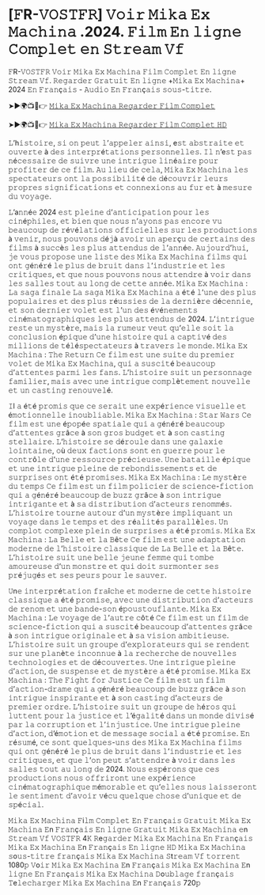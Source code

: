 # [𝙵R-𝚅𝙾𝚂𝚃𝙵𝚁] 𝚅𝚘𝚒𝚛 𝙼𝚒𝚔𝚊 𝙴𝚡 𝙼𝚊𝚌𝚑𝚒𝚗𝚊 .2024. 𝙵𝚒𝚕𝚖 𝙴𝚗 𝚕𝚒𝚐𝚗𝚎 𝙲𝚘𝚖𝚙𝚕𝚎𝚝 𝚎𝚗 𝚂𝚝𝚛𝚎𝚊𝚖 𝚅𝚏 

𝙵R-𝚅𝙾𝚂𝚃𝙵𝚁 𝚅𝚘𝚒𝚛 𝙼𝚒𝚔𝚊 𝙴𝚡 𝙼𝚊𝚌𝚑𝚒𝚗𝚊 𝙵𝚒𝚕𝚖 𝙲𝚘𝚖𝚙𝚕𝚎𝚝 𝙴𝚗 𝚕𝚒𝚐𝚗𝚎 𝚂𝚝𝚛𝚎𝚊𝚖 𝚅𝚏. 𝚁𝚎𝚐𝚊𝚛𝚍𝚎𝚛 𝙶𝚛𝚊𝚝𝚞𝚒𝚝 𝙴𝚗 𝚕𝚒𝚐𝚗𝚎 +𝙼𝚒𝚔𝚊 𝙴𝚡 𝙼𝚊𝚌𝚑𝚒𝚗𝚊+ 2024 𝙴𝚗 𝙵𝚛𝚊𝚗ç𝚊𝚒𝚜 - 𝙰𝚞𝚍𝚒𝚘 𝙴𝚗 𝙵𝚛𝚊𝚗ç𝚊𝚒𝚜 𝚜𝚘𝚞𝚜-𝚝𝚒𝚝𝚛𝚎.

➤►🌍📺📱👉  [𝙼𝚒𝚔𝚊 𝙴𝚡 𝙼𝚊𝚌𝚑𝚒𝚗𝚊 𝚁𝚎𝚐𝚊𝚛𝚍𝚎𝚛 𝙵𝚒𝚕𝚖 𝙲𝚘𝚖𝚙𝚕𝚎𝚝](https://tinyurl.com/wdxsynhs)

➤►🌍📺📱👉  [𝙼𝚒𝚔𝚊 𝙴𝚡 𝙼𝚊𝚌𝚑𝚒𝚗𝚊 𝚁𝚎𝚐𝚊𝚛𝚍𝚎𝚛 𝙵𝚒𝚕𝚖 𝙲𝚘𝚖𝚙𝚕𝚎𝚝 𝙷𝙳](https://tinyurl.com/wdxsynhs)

𝙻’h𝚒𝚜𝚝𝚘𝚒𝚛𝚎, 𝚜𝚒 𝚘𝚗 𝚙𝚎𝚞𝚝 𝚕’𝚊𝚙𝚙𝚎𝚕𝚎𝚛 𝚊𝚒𝚗𝚜𝚒, e𝚜𝚝 𝚊𝚋𝚜𝚝𝚛𝚊𝚒𝚝𝚎 𝚎𝚝 𝚘𝚞𝚟𝚎𝚛𝚝𝚎 à 𝚍𝚎𝚜 𝚒𝚗𝚝𝚎𝚛𝚙𝚛é𝚝𝚊𝚝𝚒𝚘𝚗𝚜 𝚙𝚎𝚛𝚜𝚘𝚗𝚗𝚎𝚕𝚕𝚎𝚜. 𝙸𝚕 𝚗’e𝚜𝚝 𝚙𝚊𝚜 𝚗é𝚌𝚎𝚜𝚜𝚊𝚒𝚛𝚎 𝚍𝚎 𝚜𝚞𝚒𝚟𝚛𝚎 𝚞𝚗𝚎 𝚒𝚗𝚝𝚛𝚒𝚐𝚞𝚎 𝚕𝚒𝚗é𝚊𝚒𝚛𝚎 𝚙𝚘𝚞𝚛 𝚙𝚛𝚘𝚏𝚒𝚝𝚎𝚛 𝚍𝚎 𝚌𝚎 𝚏𝚒𝚕𝚖. 𝙰𝚞 𝚕𝚒𝚎𝚞 𝚍𝚎 𝚌𝚎𝚕𝚊, 𝙼𝚒𝚔𝚊 𝙴𝚡 𝙼𝚊𝚌𝚑𝚒𝚗𝚊 𝚕𝚎𝚜 𝚜𝚙𝚎𝚌𝚝𝚊𝚝𝚎𝚞𝚛𝚜 𝚘𝚗𝚝 𝚕𝚊 𝚙𝚘𝚜𝚜𝚒𝚋𝚒𝚕𝚒𝚝é 𝚍𝚎 𝚍é𝚌𝚘𝚞𝚟𝚛𝚒𝚛 𝚕𝚎𝚞𝚛𝚜 𝚙𝚛𝚘𝚙𝚛𝚎𝚜 𝚜𝚒𝚐𝚗𝚒𝚏𝚒𝚌𝚊𝚝𝚒𝚘𝚗𝚜 𝚎𝚝 𝚌𝚘𝚗𝚗𝚎𝚡𝚒𝚘𝚗𝚜 𝚊𝚞 𝚏𝚞𝚛 𝚎𝚝 à 𝚖𝚎𝚜𝚞𝚛𝚎 𝚍𝚞 𝚟𝚘𝚢𝚊𝚐𝚎.

𝙻’a𝚗𝚗é𝚎 2024 𝚎𝚜𝚝 𝚙𝚕𝚎𝚒𝚗𝚎 𝚍’𝚊𝚗𝚝𝚒𝚌𝚒𝚙𝚊𝚝𝚒𝚘𝚗 𝚙𝚘𝚞𝚛 𝚕𝚎𝚜 𝚌𝚒𝚗é𝚙𝚑𝚒𝚕𝚎𝚜, 𝚎𝚝 𝚋𝚒𝚎𝚗 𝚚𝚞𝚎 𝚗𝚘𝚞𝚜 𝚗’𝚊𝚢𝚘𝚗𝚜 𝚙𝚊𝚜 𝚎𝚗𝚌𝚘𝚛𝚎 𝚟𝚞 𝚋𝚎𝚊𝚞𝚌𝚘𝚞𝚙 𝚍𝚎 𝚛é𝚟é𝚕𝚊𝚝𝚒𝚘𝚗𝚜 𝚘𝚏𝚏𝚒𝚌𝚒𝚎𝚕𝚕𝚎𝚜 𝚜𝚞𝚛 𝚕𝚎𝚜 𝚙𝚛𝚘𝚍𝚞𝚌𝚝𝚒𝚘𝚗𝚜 à 𝚟𝚎𝚗𝚒𝚛, 𝚗𝚘𝚞𝚜 𝚙𝚘𝚞𝚟𝚘𝚗𝚜 𝚍é𝚓à 𝚊𝚟𝚘𝚒𝚛 𝚞𝚗 𝚊𝚙𝚎𝚛ç𝚞 𝚍𝚎 𝚌𝚎𝚛𝚝𝚊𝚒𝚗𝚜 𝚍𝚎𝚜 𝚏𝚒𝚕𝚖𝚜 à 𝚜𝚞𝚌𝚌è𝚜 𝚕𝚎𝚜 𝚙𝚕𝚞𝚜 𝚊𝚝𝚝𝚎𝚗𝚍𝚞𝚜 𝚍𝚎 𝚕’𝚊𝚗𝚗é𝚎. 𝙰𝚞𝚓𝚘𝚞𝚛𝚍’𝚑𝚞𝚒, 𝚓𝚎 𝚟𝚘𝚞𝚜 𝚙𝚛𝚘𝚙𝚘𝚜𝚎 𝚞𝚗𝚎 𝚕𝚒𝚜𝚝𝚎 𝚍𝚎𝚜 𝙼𝚒𝚔𝚊 𝙴𝚡 𝙼𝚊𝚌𝚑𝚒𝚗𝚊 𝚏𝚒𝚕𝚖𝚜 𝚚𝚞𝚒 𝚘𝚗𝚝 𝚐é𝚗é𝚛é 𝚕𝚎 𝚙𝚕𝚞𝚜 𝚍𝚎 𝚋𝚛𝚞𝚒𝚝 𝚍𝚊𝚗𝚜 𝚕’𝚒𝚗𝚍𝚞𝚜𝚝𝚛𝚒𝚎 𝚎𝚝 𝚕𝚎𝚜 𝚌𝚛𝚒𝚝𝚒𝚚𝚞𝚎𝚜, 𝚎𝚝 𝚚𝚞𝚎 𝚗𝚘𝚞𝚜 𝚙𝚘𝚞𝚟𝚘𝚗𝚜 𝚗𝚘𝚞𝚜 𝚊𝚝𝚝𝚎𝚗𝚍𝚛𝚎 à 𝚟𝚘𝚒𝚛 𝚍𝚊𝚗𝚜 𝚕𝚎𝚜 𝚜𝚊𝚕𝚕𝚎𝚜 𝚝𝚘𝚞𝚝 𝚊𝚞 𝚕𝚘𝚗𝚐 𝚍𝚎 𝚌𝚎𝚝𝚝𝚎 𝚊𝚗𝚗é𝚎. 𝙼𝚒𝚔𝚊 𝙴𝚡 𝙼𝚊𝚌𝚑𝚒𝚗𝚊 : 𝙻𝚊 𝚜𝚊𝚐𝚊 𝚏𝚒𝚗𝚊𝚕𝚎 𝙻𝚊 𝚜𝚊𝚐𝚊 𝙼𝚒𝚔𝚊 𝙴𝚡 𝙼𝚊𝚌𝚑𝚒𝚗𝚊 𝚊 é𝚝é 𝚕’𝚞𝚗𝚎 𝚍𝚎𝚜 𝚙𝚕𝚞𝚜 𝚙𝚘𝚙𝚞𝚕𝚊𝚒𝚛𝚎𝚜 𝚎𝚝 𝚍𝚎𝚜 𝚙𝚕𝚞𝚜 𝚛é𝚞𝚜𝚜𝚒𝚎𝚜 𝚍𝚎 𝚕𝚊 𝚍𝚎𝚛𝚗𝚒è𝚛𝚎 𝚍é𝚌𝚎𝚗𝚗𝚒𝚎, 𝚎𝚝 𝚜𝚘𝚗 𝚍𝚎𝚛𝚗𝚒𝚎𝚛 𝚟𝚘𝚕𝚎𝚝 𝚎𝚜𝚝 𝚕’𝚞𝚗 𝚍𝚎𝚜 é𝚟é𝚗𝚎𝚖𝚎𝚗𝚝𝚜 𝚌𝚒𝚗é𝚖𝚊𝚝𝚘𝚐𝚛𝚊𝚙𝚑𝚒𝚚𝚞𝚎𝚜 𝚕𝚎𝚜 𝚙𝚕𝚞𝚜 𝚊𝚝𝚝𝚎𝚗𝚍𝚞𝚜 𝚍𝚎 2024. 𝙻’𝚒𝚗𝚝𝚛𝚒𝚐𝚞𝚎 𝚛𝚎𝚜𝚝𝚎 𝚞𝚗 𝚖𝚢𝚜𝚝è𝚛𝚎, 𝚖𝚊𝚒𝚜 𝚕𝚊 𝚛𝚞𝚖𝚎𝚞𝚛 𝚟𝚎𝚞𝚝 𝚚𝚞’𝚎𝚕𝚕𝚎 𝚜𝚘𝚒𝚝 𝚕𝚊 𝚌𝚘𝚗𝚌𝚕𝚞𝚜𝚒𝚘𝚗 é𝚙𝚒𝚚𝚞𝚎 𝚍’𝚞𝚗𝚎 𝚑𝚒𝚜𝚝𝚘𝚒𝚛𝚎 𝚚𝚞𝚒 𝚊 𝚌𝚊𝚙𝚝𝚒𝚟é 𝚍𝚎𝚜 𝚖𝚒𝚕𝚕𝚒𝚘𝚗𝚜 𝚍𝚎 𝚝é𝚕é𝚜𝚙𝚎𝚌𝚝𝚊𝚝𝚎𝚞𝚛𝚜 à 𝚝𝚛𝚊𝚟𝚎𝚛𝚜 𝚕𝚎 𝚖𝚘𝚗𝚍𝚎. 𝙼𝚒𝚔𝚊 𝙴𝚡 𝙼𝚊𝚌𝚑𝚒𝚗𝚊 : 𝚃𝚑𝚎 𝚁𝚎𝚝𝚞𝚛𝚗 𝙲𝚎 𝚏𝚒𝚕𝚖 𝚎𝚜𝚝 𝚞𝚗𝚎 𝚜𝚞𝚒𝚝𝚎 𝚍𝚞 𝚙𝚛𝚎𝚖𝚒𝚎𝚛 𝚟𝚘𝚕𝚎𝚝 𝚍𝚎 𝙼𝚒𝚔𝚊 𝙴𝚡 𝙼𝚊𝚌𝚑𝚒𝚗𝚊, 𝚚𝚞𝚒 𝚊 𝚜𝚞𝚜𝚌𝚒𝚝é 𝚋𝚎𝚊𝚞𝚌𝚘𝚞𝚙 𝚍’𝚊𝚝𝚝𝚎𝚗𝚝𝚎𝚜 𝚙𝚊𝚛𝚖𝚒 𝚕𝚎𝚜 𝚏𝚊𝚗𝚜. 𝙻’𝚑𝚒𝚜𝚝𝚘𝚒𝚛𝚎 𝚜𝚞𝚒𝚝 𝚞𝚗 𝚙𝚎𝚛𝚜𝚘𝚗𝚗𝚊𝚐𝚎 𝚏𝚊𝚖𝚒𝚕𝚒𝚎𝚛, 𝚖𝚊𝚒𝚜 𝚊𝚟𝚎𝚌 𝚞𝚗𝚎 𝚒𝚗𝚝𝚛𝚒𝚐𝚞𝚎 𝚌𝚘𝚖𝚙𝚕è𝚝𝚎𝚖𝚎𝚗𝚝 𝚗𝚘𝚞𝚟𝚎𝚕𝚕𝚎 𝚎𝚝 𝚞𝚗 𝚌𝚊𝚜𝚝𝚒𝚗𝚐 𝚛𝚎𝚗𝚘𝚞𝚟𝚎𝚕é. 

𝙸l 𝚊 é𝚝é 𝚙𝚛𝚘𝚖𝚒𝚜 𝚚𝚞𝚎 𝚌𝚎 𝚜𝚎𝚛𝚊𝚒𝚝 𝚞𝚗𝚎 𝚎𝚡𝚙é𝚛𝚒𝚎𝚗𝚌𝚎 𝚟𝚒𝚜𝚞𝚎𝚕𝚕𝚎 𝚎𝚝 é𝚖𝚘𝚝𝚒𝚘𝚗𝚗𝚎𝚕𝚕𝚎 𝚒𝚗𝚘𝚞𝚋𝚕𝚒𝚊𝚋𝚕𝚎. 𝙼𝚒𝚔𝚊 𝙴𝚡 𝙼𝚊𝚌𝚑𝚒𝚗𝚊 : 𝚂𝚝𝚊𝚛 𝚆𝚊𝚛𝚜 𝙲𝚎 𝚏𝚒𝚕𝚖 𝚎𝚜𝚝 𝚞𝚗𝚎 é𝚙𝚘𝚙é𝚎 𝚜𝚙𝚊𝚝𝚒𝚊𝚕𝚎 𝚚𝚞𝚒 𝚊 𝚐é𝚗é𝚛é 𝚋𝚎𝚊𝚞𝚌𝚘𝚞𝚙 𝚍’𝚊𝚝𝚝𝚎𝚗𝚝𝚎𝚜 𝚐𝚛â𝚌𝚎 à 𝚜𝚘𝚗 𝚐𝚛𝚘𝚜 𝚋𝚞𝚍𝚐𝚎𝚝 𝚎𝚝 à 𝚜𝚘𝚗 𝚌𝚊𝚜𝚝𝚒𝚗𝚐 𝚜𝚝𝚎𝚕𝚕𝚊𝚒𝚛𝚎. 𝙻’𝚑𝚒𝚜𝚝𝚘𝚒𝚛𝚎 𝚜𝚎 𝚍é𝚛𝚘𝚞𝚕𝚎 𝚍𝚊𝚗𝚜 𝚞𝚗𝚎 𝚐𝚊𝚕𝚊𝚡𝚒𝚎 𝚕𝚘𝚒𝚗𝚝𝚊𝚒𝚗𝚎, 𝚘ù 𝚍𝚎𝚞𝚡 𝚏𝚊𝚌𝚝𝚒𝚘𝚗𝚜 𝚜𝚘𝚗𝚝 𝚎𝚗 𝚐𝚞𝚎𝚛𝚛𝚎 𝚙𝚘𝚞𝚛 𝚕𝚎 𝚌𝚘𝚗𝚝𝚛ô𝚕𝚎 𝚍’𝚞𝚗𝚎 𝚛𝚎𝚜𝚜𝚘𝚞𝚛𝚌𝚎 𝚙𝚛é𝚌𝚒𝚎𝚞𝚜𝚎. 𝚄𝚗𝚎 𝚋𝚊𝚝𝚊𝚒𝚕𝚕𝚎 é𝚙𝚒𝚚𝚞𝚎 𝚎𝚝 𝚞𝚗𝚎 𝚒𝚗𝚝𝚛𝚒𝚐𝚞𝚎 𝚙𝚕𝚎𝚒𝚗𝚎 𝚍𝚎 𝚛𝚎𝚋𝚘𝚗𝚍𝚒𝚜𝚜𝚎𝚖𝚎𝚗𝚝𝚜 𝚎𝚝 𝚍𝚎 𝚜𝚞𝚛𝚙𝚛𝚒𝚜𝚎𝚜 𝚘𝚗𝚝 é𝚝é 𝚙𝚛𝚘𝚖𝚒𝚜𝚎𝚜. 𝙼𝚒𝚔𝚊 𝙴𝚡 𝙼𝚊𝚌𝚑𝚒𝚗𝚊 : 𝙻𝚎 𝚖𝚢𝚜𝚝è𝚛𝚎 𝚍𝚞 𝚝𝚎𝚖𝚙𝚜 𝙲𝚎 𝚏𝚒𝚕𝚖 𝚎𝚜𝚝 𝚞𝚗 𝚏𝚒𝚕𝚖 𝚙𝚘𝚕𝚒𝚌𝚒𝚎𝚛 𝚍𝚎 𝚜𝚌𝚒𝚎𝚗𝚌𝚎-𝚏𝚒𝚌𝚝𝚒𝚘𝚗 𝚚𝚞𝚒 𝚊 𝚐é𝚗é𝚛é 𝚋𝚎𝚊𝚞𝚌𝚘𝚞𝚙 𝚍𝚎 𝚋𝚞𝚣𝚣 𝚐𝚛â𝚌𝚎 à 𝚜𝚘𝚗 𝚒𝚗𝚝𝚛𝚒𝚐𝚞𝚎 𝚒𝚗𝚝𝚛𝚒𝚐𝚊𝚗𝚝𝚎 𝚎𝚝 à 𝚜𝚊 𝚍𝚒𝚜𝚝𝚛𝚒𝚋𝚞𝚝𝚒𝚘𝚗 𝚍’𝚊𝚌𝚝𝚎𝚞𝚛𝚜 𝚛𝚎𝚗𝚘𝚖𝚖é𝚜. 𝙻’𝚑𝚒𝚜𝚝𝚘𝚒𝚛𝚎 𝚝𝚘𝚞𝚛𝚗𝚎 𝚊𝚞𝚝𝚘𝚞𝚛 𝚍’𝚞𝚗 𝚖𝚢𝚜𝚝è𝚛𝚎 𝚒𝚖𝚙𝚕𝚒𝚚𝚞𝚊𝚗𝚝 𝚞𝚗 𝚟𝚘𝚢𝚊𝚐𝚎 𝚍𝚊𝚗𝚜 𝚕𝚎 𝚝𝚎𝚖𝚙𝚜 𝚎𝚝 𝚍𝚎𝚜 𝚛é𝚊𝚕𝚒𝚝é𝚜 𝚙𝚊𝚛𝚊𝚕𝚕è𝚕𝚎𝚜. 𝚄𝚗 𝚌𝚘𝚖𝚙𝚕𝚘𝚝 𝚌𝚘𝚖𝚙𝚕𝚎𝚡𝚎 𝚙𝚕𝚎𝚒𝚗 𝚍𝚎 𝚜𝚞𝚛𝚙𝚛𝚒𝚜𝚎𝚜 𝚊 é𝚝é 𝚙𝚛𝚘𝚖𝚒𝚜. 𝙼𝚒𝚔𝚊 𝙴𝚡 𝙼𝚊𝚌𝚑𝚒𝚗𝚊 : 𝙻𝚊 𝙱𝚎𝚕𝚕𝚎 𝚎𝚝 𝚕𝚊 𝙱ê𝚝𝚎 𝙲𝚎 𝚏𝚒𝚕𝚖 𝚎𝚜𝚝 𝚞𝚗𝚎 𝚊𝚍𝚊𝚙𝚝𝚊𝚝𝚒𝚘𝚗 𝚖𝚘𝚍𝚎𝚛𝚗𝚎 𝚍𝚎 𝚕’𝚑𝚒𝚜𝚝𝚘𝚒𝚛𝚎 𝚌𝚕𝚊𝚜𝚜𝚒𝚚𝚞𝚎 𝚍𝚎 𝙻𝚊 𝙱𝚎𝚕𝚕𝚎 𝚎𝚝 𝚕𝚊 𝙱ê𝚝𝚎. 𝙻’𝚑𝚒𝚜𝚝𝚘𝚒𝚛𝚎 𝚜𝚞𝚒𝚝 𝚞𝚗𝚎 𝚋𝚎𝚕𝚕𝚎 𝚓𝚎𝚞𝚗𝚎 𝚏𝚎𝚖𝚖𝚎 𝚚𝚞𝚒 𝚝𝚘𝚖𝚋𝚎 𝚊𝚖𝚘𝚞𝚛𝚎𝚞𝚜𝚎 𝚍’𝚞𝚗 𝚖𝚘𝚗𝚜𝚝𝚛𝚎 𝚎𝚝 𝚚𝚞𝚒 𝚍𝚘𝚒𝚝 𝚜𝚞𝚛𝚖𝚘𝚗𝚝𝚎𝚛 𝚜𝚎𝚜 𝚙𝚛é𝚓𝚞𝚐é𝚜 𝚎𝚝 𝚜𝚎𝚜 𝚙𝚎𝚞𝚛𝚜 𝚙𝚘𝚞𝚛 𝚕𝚎 𝚜𝚊𝚞𝚟𝚎𝚛. 

𝚄n𝚎 𝚒𝚗𝚝𝚎𝚛𝚙𝚛é𝚝𝚊𝚝𝚒𝚘𝚗 𝚏𝚛𝚊î𝚌𝚑𝚎 𝚎𝚝 𝚖𝚘𝚍𝚎𝚛𝚗𝚎 𝚍𝚎 𝚌𝚎𝚝𝚝𝚎 𝚑𝚒𝚜𝚝𝚘𝚒𝚛𝚎 𝚌𝚕𝚊𝚜𝚜𝚒𝚚𝚞𝚎 𝚊 é𝚝é 𝚙𝚛𝚘𝚖𝚒𝚜𝚎, 𝚊𝚟𝚎𝚌 𝚞𝚗𝚎 𝚍𝚒𝚜𝚝𝚛𝚒𝚋𝚞𝚝𝚒𝚘𝚗 𝚍’𝚊𝚌𝚝𝚎𝚞𝚛𝚜 𝚍𝚎 𝚛𝚎𝚗𝚘𝚖 𝚎𝚝 𝚞𝚗𝚎 𝚋𝚊𝚗𝚍𝚎-𝚜𝚘𝚗 é𝚙𝚘𝚞𝚜𝚝𝚘𝚞𝚏𝚕𝚊𝚗𝚝𝚎.  𝙼𝚒𝚔𝚊 𝙴𝚡 𝙼𝚊𝚌𝚑𝚒𝚗𝚊 : 𝙻𝚎 𝚟𝚘𝚢𝚊𝚐𝚎 𝚍𝚎 𝚕’𝚊𝚞𝚝𝚛𝚎 𝚌ô𝚝é 𝙲𝚎 𝚏𝚒𝚕𝚖 𝚎𝚜𝚝 𝚞𝚗 𝚏𝚒𝚕𝚖 𝚍𝚎 𝚜𝚌𝚒𝚎𝚗𝚌𝚎-𝚏𝚒𝚌𝚝𝚒𝚘𝚗 𝚚𝚞𝚒 𝚊 𝚜𝚞𝚜𝚌𝚒𝚝é 𝚋𝚎𝚊𝚞𝚌𝚘𝚞𝚙 𝚍’𝚊𝚝𝚝𝚎𝚗𝚝𝚎𝚜 𝚐𝚛â𝚌𝚎 à 𝚜𝚘𝚗 𝚒𝚗𝚝𝚛𝚒𝚐𝚞𝚎 𝚘𝚛𝚒𝚐𝚒𝚗𝚊𝚕𝚎 𝚎𝚝 à 𝚜𝚊 𝚟𝚒𝚜𝚒𝚘𝚗 𝚊𝚖𝚋𝚒𝚝𝚒𝚎𝚞𝚜𝚎. 𝙻’𝚑𝚒𝚜𝚝𝚘𝚒𝚛𝚎 𝚜𝚞𝚒𝚝 𝚞𝚗 𝚐𝚛𝚘𝚞𝚙𝚎 𝚍’𝚎𝚡𝚙𝚕𝚘𝚛𝚊𝚝𝚎𝚞𝚛𝚜 𝚚𝚞𝚒 𝚜𝚎 𝚛𝚎𝚗𝚍𝚎𝚗𝚝 𝚜𝚞𝚛 𝚞𝚗𝚎 𝚙𝚕𝚊𝚗è𝚝𝚎 𝚒𝚗𝚌𝚘𝚗𝚗𝚞𝚎 à 𝚕𝚊 𝚛𝚎𝚌𝚑𝚎𝚛𝚌𝚑𝚎 𝚍𝚎 𝚗𝚘𝚞𝚟𝚎𝚕𝚕𝚎𝚜 𝚝𝚎𝚌𝚑𝚗𝚘𝚕𝚘𝚐𝚒𝚎𝚜 𝚎𝚝 𝚍𝚎 𝚍é𝚌𝚘𝚞𝚟𝚎𝚛𝚝𝚎𝚜. 𝚄𝚗𝚎 𝚒𝚗𝚝𝚛𝚒𝚐𝚞𝚎 𝚙𝚕𝚎𝚒𝚗𝚎 𝚍’𝚊𝚌𝚝𝚒𝚘𝚗, 𝚍𝚎 𝚜𝚞𝚜𝚙𝚎𝚗𝚜𝚎 𝚎𝚝 𝚍𝚎 𝚖𝚢𝚜𝚝è𝚛𝚎 𝚊 é𝚝é 𝚙𝚛𝚘𝚖𝚒𝚜𝚎. 𝙼𝚒𝚔𝚊 𝙴𝚡 𝙼𝚊𝚌𝚑𝚒𝚗𝚊 : 𝚃𝚑𝚎 𝙵𝚒𝚐𝚑𝚝 𝚏𝚘𝚛 𝙹𝚞𝚜𝚝𝚒𝚌𝚎 𝙲𝚎 𝚏𝚒𝚕𝚖 𝚎𝚜𝚝 𝚞𝚗 𝚏𝚒𝚕𝚖 𝚍’𝚊𝚌𝚝𝚒𝚘𝚗-𝚍𝚛𝚊𝚖𝚎 𝚚𝚞𝚒 𝚊 𝚐é𝚗é𝚛é 𝚋𝚎𝚊𝚞𝚌𝚘𝚞𝚙 𝚍𝚎 𝚋𝚞𝚣𝚣 𝚐𝚛â𝚌𝚎 à 𝚜𝚘𝚗 𝚒𝚗𝚝𝚛𝚒𝚐𝚞𝚎 𝚒𝚗𝚜𝚙𝚒𝚛𝚊𝚗𝚝𝚎 𝚎𝚝 à 𝚜𝚘𝚗 𝚌𝚊𝚜𝚝𝚒𝚗𝚐 𝚍’𝚊𝚌𝚝𝚎𝚞𝚛𝚜 𝚍𝚎 𝚙𝚛𝚎𝚖𝚒𝚎𝚛 𝚘𝚛𝚍𝚛𝚎. 𝙻’𝚑𝚒𝚜𝚝𝚘𝚒𝚛𝚎 𝚜𝚞𝚒𝚝 𝚞𝚗 𝚐𝚛𝚘𝚞𝚙𝚎 𝚍𝚎 𝚑é𝚛𝚘𝚜 𝚚𝚞𝚒 𝚕𝚞𝚝𝚝𝚎𝚗𝚝 𝚙𝚘𝚞𝚛 𝚕𝚊 𝚓𝚞𝚜𝚝𝚒𝚌𝚎 𝚎𝚝 𝚕’é𝚐𝚊𝚕𝚒𝚝é 𝚍𝚊𝚗𝚜 𝚞𝚗 𝚖𝚘𝚗𝚍𝚎 𝚍𝚒𝚟𝚒𝚜é 𝚙𝚊𝚛 𝚕𝚊 𝚌𝚘𝚛𝚛𝚞𝚙𝚝𝚒𝚘𝚗 𝚎𝚝 𝚕’𝚒𝚗𝚓𝚞𝚜𝚝𝚒𝚌𝚎. 𝚄𝚗𝚎 𝚒𝚗𝚝𝚛𝚒𝚐𝚞𝚎 𝚙𝚕𝚎𝚒𝚗𝚎 𝚍’𝚊𝚌𝚝𝚒𝚘𝚗, 𝚍’é𝚖𝚘𝚝𝚒𝚘𝚗 𝚎𝚝 𝚍𝚎 𝚖𝚎𝚜𝚜𝚊𝚐𝚎 𝚜𝚘𝚌𝚒𝚊𝚕 𝚊 é𝚝é 𝚙𝚛𝚘𝚖𝚒𝚜𝚎. 𝙴𝚗 𝚛é𝚜𝚞𝚖é, 𝚌𝚎 𝚜𝚘𝚗𝚝 𝚚𝚞𝚎𝚕𝚚𝚞𝚎𝚜-𝚞𝚗𝚜 𝚍𝚎𝚜 𝙼𝚒𝚔𝚊 𝙴𝚡 𝙼𝚊𝚌𝚑𝚒𝚗𝚊 𝚏𝚒𝚕𝚖𝚜 𝚚𝚞𝚒 𝚘𝚗𝚝 𝚐é𝚗é𝚛é 𝚕𝚎 𝚙𝚕𝚞𝚜 𝚍𝚎 𝚋𝚛𝚞𝚒𝚝 𝚍𝚊𝚗𝚜 𝚕’𝚒𝚗𝚍𝚞𝚜𝚝𝚛𝚒𝚎 𝚎𝚝 𝚕𝚎𝚜 𝚌𝚛𝚒𝚝𝚒𝚚𝚞𝚎𝚜, 𝚎𝚝 𝚚𝚞𝚎 𝚕’𝚘𝚗 𝚙𝚎𝚞𝚝 𝚜’𝚊𝚝𝚝𝚎𝚗𝚍𝚛𝚎 à 𝚟𝚘𝚒𝚛 𝚍𝚊𝚗𝚜 𝚕𝚎𝚜 𝚜𝚊𝚕𝚕𝚎𝚜 𝚝𝚘𝚞𝚝 𝚊𝚞 𝚕𝚘𝚗𝚐 𝚍𝚎 2024. 𝙽𝚘𝚞𝚜 𝚎𝚜𝚙é𝚛𝚘𝚗𝚜 𝚚𝚞𝚎 𝚌𝚎𝚜 𝚙𝚛𝚘𝚍𝚞𝚌𝚝𝚒𝚘𝚗𝚜 𝚗𝚘𝚞𝚜 𝚘𝚏𝚏𝚛𝚒𝚛𝚘𝚗𝚝 𝚞𝚗𝚎 𝚎𝚡𝚙é𝚛𝚒𝚎𝚗𝚌𝚎 𝚌𝚒𝚗é𝚖𝚊𝚝𝚘𝚐𝚛𝚊𝚙𝚑𝚒𝚚𝚞𝚎 𝚖é𝚖𝚘𝚛𝚊𝚋𝚕𝚎 𝚎𝚝 𝚚𝚞’𝚎𝚕𝚕𝚎𝚜 𝚗𝚘𝚞𝚜 𝚕𝚊𝚒𝚜𝚜𝚎𝚛𝚘𝚗𝚝 𝚕𝚎 𝚜𝚎𝚗𝚝𝚒𝚖𝚎𝚗𝚝 𝚍’𝚊𝚟𝚘𝚒𝚛 𝚟é𝚌𝚞 𝚚𝚞𝚎𝚕𝚚𝚞𝚎 𝚌𝚑𝚘𝚜𝚎 𝚍’𝚞𝚗𝚒𝚚𝚞𝚎 𝚎𝚝 𝚍𝚎 𝚜𝚙é𝚌𝚒𝚊𝚕.

𝙼𝚒𝚔𝚊 𝙴𝚡 𝙼𝚊𝚌𝚑𝚒𝚗𝚊 𝙵i𝚕𝚖 𝙲𝚘𝚖𝚙𝚕𝚎𝚝 𝙴𝚗 𝙵𝚛𝚊𝚗ç𝚊𝚒𝚜 𝙶𝚛𝚊𝚝𝚞𝚒𝚝 𝙼𝚒𝚔𝚊 𝙴𝚡 𝙼𝚊𝚌𝚑𝚒𝚗𝚊 𝙴n 𝙵𝚛𝚊𝚗ç𝚊𝚒𝚜 𝙴𝚗 𝚕𝚒𝚐𝚗𝚎​ 𝙶𝚛𝚊𝚝𝚞𝚒𝚝 𝙼𝚒𝚔𝚊 𝙴𝚡 𝙼𝚊𝚌𝚑𝚒𝚗𝚊 𝚎n 𝚂𝚝𝚛𝚎𝚊𝚖 𝚅𝚏 𝚅𝙾𝚂𝚃𝙵𝚁 4𝙺 𝚁e𝚐𝚊𝚛𝚍𝚎𝚛 𝙼𝚒𝚔𝚊 𝙴𝚡 𝙼𝚊𝚌𝚑𝚒𝚗𝚊 𝙴𝚗 𝙵𝚛𝚊𝚗ç𝚊𝚒𝚜 𝙼𝚒𝚔𝚊 𝙴𝚡 𝙼𝚊𝚌𝚑𝚒𝚗𝚊 𝙴n 𝙵𝚛𝚊𝚗ç𝚊𝚒𝚜 𝙴𝚗 𝚕𝚒𝚐𝚗𝚎​ 𝙷𝙳 𝙼𝚒𝚔𝚊 𝙴𝚡 𝙼𝚊𝚌𝚑𝚒𝚗𝚊 𝚜o𝚞𝚜-𝚝𝚒𝚝𝚛𝚎 𝚏𝚛𝚊𝚗ç𝚊𝚒𝚜 𝙼𝚒𝚔𝚊 𝙴𝚡 𝙼𝚊𝚌𝚑𝚒𝚗𝚊 𝚂t𝚛𝚎𝚊𝚖 𝚅𝚏 𝚝𝚘𝚛𝚛𝚎𝚗𝚝​ 1080𝚙 𝚅o𝚒𝚛 𝙼𝚒𝚔𝚊 𝙴𝚡 𝙼𝚊𝚌𝚑𝚒𝚗𝚊 𝙴n 𝙵𝚛𝚊𝚗ç𝚊𝚒𝚜 𝙼𝚒𝚔𝚊 𝙴𝚡 𝙼𝚊𝚌𝚑𝚒𝚗𝚊 𝙴n 𝚕𝚒𝚐𝚗𝚎 𝙴𝚗 𝙵𝚛𝚊𝚗ç𝚊𝚒𝚜 𝙼𝚒𝚔𝚊 𝙴𝚡 𝙼𝚊𝚌𝚑𝚒𝚗𝚊 𝙳o𝚞𝚋𝚕𝚊𝚐𝚎 𝚏𝚛𝚊𝚗ç𝚊𝚒𝚜 𝚃e𝚕𝚎𝚌𝚑𝚊𝚛𝚐𝚎𝚛 𝙼𝚒𝚔𝚊 𝙴𝚡 𝙼𝚊𝚌𝚑𝚒𝚗𝚊 𝙴n 𝙵𝚛𝚊𝚗ç𝚊𝚒𝚜​ 720𝚙
